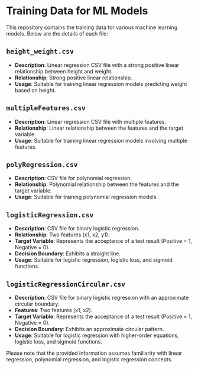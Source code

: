 # Training Data for ML Models

This repository contains the training data for various machine learning models. Below are the details of each file:

## `height_weight.csv`

- **Description**: Linear regression CSV file with a strong positive linear relationship between height and weight.
- **Relationship**: Strong positive linear relationship.
- **Usage**: Suitable for training linear regression models predicting weight based on height.

## `multipleFeatures.csv`

- **Description**: Linear regression CSV file with multiple features.
- **Relationship**: Linear relationship between the features and the target variable.
- **Usage**: Suitable for training linear regression models involving multiple features.

## `polyRegression.csv`

- **Description**: CSV file for polynomial regression.
- **Relationship**: Polynomial relationship between the features and the target variable.
- **Usage**: Suitable for training polynomial regression models.

## `logisticRegression.csv`

- **Description**: CSV file for binary logistic regression.
- **Relationship**: Two features (x1, x2, y1).
- **Target Variable**: Represents the acceptance of a test result (Positive = 1, Negative = 0).
- **Decision Boundary**: Exhibits a straight line.
- **Usage**: Suitable for logistic regression, logistic loss, and sigmoid functions.

## `logisticRegressionCircular.csv`

- **Description**: CSV file for binary logistic regression with an approximate circular boundary.
- **Features**: Two features (x1, x2).
- **Target Variable**: Represents the acceptance of a test result (Positive = 1, Negative = 0).
- **Decision Boundary**: Exhibits an approximate circular pattern.
- **Usage**: Suitable for logistic regression with higher-order equations, logistic loss, and sigmoid functions.

Please note that the provided information assumes familiarity with linear regression, polynomial regression, and logistic regression concepts.
